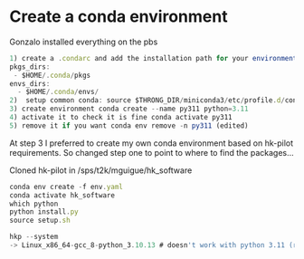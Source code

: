 # Create a conda environment

Gonzalo installed everything on the pbs

```jsx
1) create a .condarc and add the installation path for your environment (for example)
pkgs_dirs:
 - $HOME/.conda/pkgs
envs_dirs:
  - $HOME/.conda/envs/
2)  setup common conda: source $THRONG_DIR/miniconda3/etc/profile.d/conda.sh
3) create environment conda create --name py311 python=3.11
4) activate it to check it is fine conda activate py311
5) remove it if you want conda env remove -n py311 (edited)
```

At step 3 I preferred to create my own conda environment based on hk-pilot requirements. So changed step one to point to where to find the packages…

Cloned hk-pilot in /sps/t2k/mguigue/hk_software

```jsx
conda env create -f env.yaml
conda activate hk_software
which python 
python install.py
source setup.sh

hkp --system
-> Linux_x86_64-gcc_8-python_3.10.13 # doesn't work with python 3.11 (root installation)
```